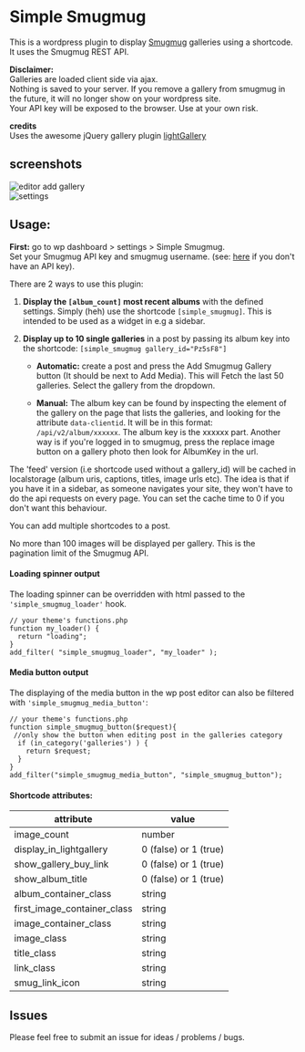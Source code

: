 # Simple Smugmug

This is a wordpress plugin to display [Smugmug](https://smugmug.com) galleries using a shortcode.  
It uses the Smugmug REST API.  

**Disclaimer:**  
Galleries are loaded client side via ajax.  
Nothing is saved to your server. 
If you remove a gallery from smugmug in the future, it will no longer show on your wordpress site.  
Your API key will be exposed to the browser. Use at your own risk.

**credits**  
Uses the awesome jQuery gallery plugin [lightGallery](https://github.com/sachinchoolur/lightGallery)

## screenshots

![editor add gallery](https://github.com/renrizzolo/wp-simple-smugmug/blob/master/screenshots/simple-smugmug-editor.png)  
![settings](https://github.com/renrizzolo/wp-simple-smugmug/blob/master/screenshots/simple-smugmug-settings.png)  

## Usage:

**First:** go to wp dashboard > settings > Simple Smugmug.  
Set your Smugmug API key and smugmug username.  (see: [here](https://api.smugmug.com/api/developer/apply) if you don't have an API key).

There are 2 ways to use this plugin:
1) **Display the ``[album_count]`` most recent albums** with the defined settings. Simply (heh) use the shortcode ``[simple_smugmug]``. This is intended to be used as a widget in e.g a sidebar.  

2) **Display up to 10 single galleries** in a post by passing its album key into the shortcode: ``[simple_smugmug gallery_id="Pz5sF8"]``  
	* **Automatic:** create a post and press the Add Smugmug Gallery button (It should be next to Add Media). This will Fetch the last 50 galleries. Select the gallery from the dropdown.

	* **Manual:** The album key can be found by inspecting the element of the gallery on the page that lists the galleries, and looking for the attribute ``data-clientid``. It will be in this format: ``/api/v2/album/xxxxxx``. The album key is the xxxxxx part. Another way is if you're logged in to smugmug, press the replace image button on a gallery photo then look for AlbumKey in the url.


The 'feed' version (i.e shortcode used without a gallery_id) will be cached in localstorage (album uris, captions, titles, image urls etc). The idea is that if you have it in a sidebar, as someone navigates your site, they won't have to do the api requests on every page. You can set the cache time to 0 if you don't want this behaviour.  

You can add multiple shortcodes to a post.  

No more than 100 images will be displayed per gallery. This is the pagination limit of the Smugmug API.  

#### Loading spinner output

The loading spinner can be overridden with html passed to the ``'simple_smugmug_loader'`` hook.  

```
// your theme's functions.php
function my_loader() {
  return "loading";
}
add_filter( "simple_smugmug_loader", "my_loader" );
```
  
#### Media button output
The displaying of the media button in the wp post editor can also be filtered with ``'simple_smugmug_media_button'``:
				
```
// your theme's functions.php
function simple_smugmug_button($request){
 //only show the button when editing post in the galleries category
  if (in_category('galleries') ) {
    return $request;
  }
}
add_filter("simple_smugmug_media_button", "simple_smugmug_button");
```
  
#### Shortcode attributes:  

| attribute | value |
|------------|--------|
image_count | number|
display_in_lightgallery | 0 (false) or 1 (true)|
show_gallery_buy_link | 0 (false) or 1 (true)|
show_album_title | 0 (false) or 1 (true)|
album_container_class | string|
first_image_container_class | string|
image_container_class | string|
image_class | string|
title_class | string|
link_class | string|
smug_link_icon | string|

	
## Issues

Please feel free to submit an issue for ideas / problems / bugs.
